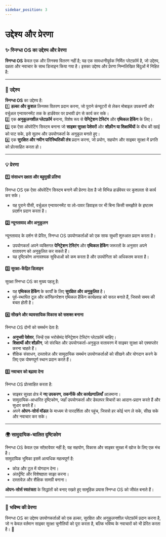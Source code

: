 ```yaml
---
sidebar_position: 3
---
```


# उद्देश्य और प्रेरणा

### ✨ **स्निग्धा OS का उद्देश्य और प्रेरणा**

**स्निग्धा OS** केवल एक और लिनक्स वितरण नहीं है; यह एक सावधानीपूर्वक निर्मित प्लेटफ़ॉर्म है, जो उद्देश्य, दक्षता और नवाचार के साथ डिजाइन किया गया है। इसका उद्देश्य और प्रेरणा निम्नलिखित बिंदुओं में निहित है:  

---

### 🎯 **उद्देश्य**  

**स्निग्धा OS** का उद्देश्य है:  
1️⃣ **हल्का और कुशल** लिनक्स वितरण प्रदान करना, जो पुराने कंप्यूटरों से लेकर मोबाइल उपकरणों और वर्चुअल एन्वायरनमेंट तक के हार्डवेयर पर प्रभावी ढंग से कार्य कर सके।  
2️⃣ एक **अनुकूलनशील प्लेटफ़ॉर्म** बनाना, विशेष रूप से **पेनिट्रेशन टेस्टिंग** और **एथिकल हैकिंग** के लिए।  
3️⃣ एक ऐसा ऑपरेटिंग सिस्टम बनाना जो **साइबर सुरक्षा पेशेवरों** और **शौक़ीन या शिक्षार्थियों** के बीच की खाई को पाट सके, इसे सुलभ और उपयोगकर्ता के अनुकूल बनाते हुए।  
4️⃣ एक **सुरक्षित और नवीन पारिस्थितिकी तंत्र** प्रदान करना, जो प्रयोग, सहयोग और साइबर सुरक्षा में प्रगति को प्रोत्साहित करता हो।  

---

### 💡 **प्रेरणा**  

#### **1️⃣ संसाधन दक्षता और बहुमुखी प्रतिभा**  
स्निग्धा OS एक ऐसा ऑपरेटिंग सिस्टम बनाने की प्रेरणा देता है जो विभिन्न हार्डवेयर पर कुशलता से कार्य कर सके।  
- यह पुराने पीसी, वर्चुअल एन्वायरनमेंट या लो-पावर डिवाइस पर भी बिना किसी समझौते के इष्टतम प्रदर्शन प्रदान करता है।  

#### **2️⃣ न्यूनतावाद और अनुकूलन**  
न्यूनतावाद के दर्शन से प्रेरित, स्निग्धा OS उपयोगकर्ताओं को एक साफ सुथरी शुरुआत प्रदान करता है।  
- उपयोगकर्ता अपने व्यक्तिगत **पेनिट्रेशन टेस्टिंग** और **एथिकल हैकिंग** जरूरतों के अनुसार अपने वातावरण को अनुकूलित कर सकते हैं।  
- यह दृष्टिकोण अनावश्यक सुविधाओं को कम करता है और उपयोगिता को अधिकतम करता है।  

#### **3️⃣ सुरक्षा-केंद्रित डिज़ाइन**  
सुरक्षा स्निग्धा OS का मुख्य पहलू है:  
- यह **एथिकल हैकिंग** के कार्यों के लिए **सुरक्षित और अनुकूलित** है।  
- पूर्व-स्थापित टूल और कॉन्फ़िगरेशन एथिकल हैकिंग कार्यप्रवाह को सरल बनाते हैं, जिससे समय की बचत होती है।  

#### **4️⃣ सीखने और व्यावसायिक विकास को सशक्त बनाना**  
स्निग्धा OS दोनों को समर्थन देता है:  
- **अनुभवी पेशेवर**, जिन्हें एक भरोसेमंद पेनिट्रेशन टेस्टिंग प्लेटफ़ॉर्म चाहिए।  
- **शिक्षार्थी और शौक़ीन**, जो संरचित और उपयोगकर्ता-अनुकूल वातावरण में साइबर सुरक्षा को एक्सप्लोर करना चाहते हैं।  
- शैक्षिक संसाधन, दस्तावेज़ और सामुदायिक समर्थन उपयोगकर्ताओं को सीखने और योगदान करने के लिए एक पोषणपूर्ण स्थान प्रदान करते हैं।  

#### **5️⃣ नवाचार को बढ़ावा देना**  
स्निग्धा OS प्रोत्साहित करता है:  
- साइबर सुरक्षा क्षेत्र में **नए उपकरण, तकनीकें और कार्यप्रणालियाँ** आज़माना।  
- सामुदायिक-आधारित दृष्टिकोण, जहाँ उपयोगकर्ता और डेवलपर विचारों का आदान-प्रदान करते हैं और सुधार करते हैं।  
- अपने **ओपन-सोर्स मॉडल** के माध्यम से पारदर्शिता और पहुंच, जिससे हर कोई भाग ले सके, सीख सके और नवाचार कर सके।  

---

### 🌍 **सामुदायिक-चालित दृष्टिकोण**  

स्निग्धा OS केवल एक सॉफ़्टवेयर नहीं है; यह सहयोग, विकास और साइबर सुरक्षा में खोज के लिए एक मंच है।  
सामुदायिक भूमिका इसमें अत्यधिक महत्वपूर्ण है:  
- कोड और टूल में योगदान देना।  
- अंतर्दृष्टि और विशेषज्ञता साझा करना।  
- दस्तावेज़ और शैक्षिक सामग्री बनाना।  

**ओपन-सोर्स स्वतंत्रता** के सिद्धांतों को बनाए रखते हुए सामूहिक प्रयास स्निग्धा OS को जीवंत बनाते हैं।  

---

### 🚀 **भविष्य की प्रेरणा**  

स्निग्धा OS का उद्देश्य उपयोगकर्ताओं को एक हल्का, सुरक्षित और अनुकूलनशील प्लेटफ़ॉर्म प्रदान करना है, जो न केवल वर्तमान साइबर सुरक्षा चुनौतियों को पूरा करता है, बल्कि भविष्य के नवाचारों को भी प्रेरित करता है। 🌟  
